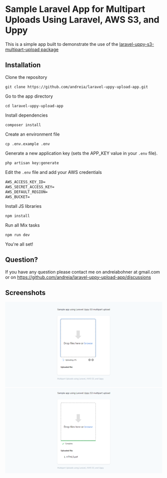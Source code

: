 # Sample Laravel App for Multipart Uploads Using Laravel, AWS S3, and Uppy

This is a simple app built to demonstrate the use of the [laravel-uppy-s3-multipart-upload package](https://github.com/TappNetwork/laravel-uppy-s3-multipart-upload)

## Installation

Clone the repository
```
git clone https://github.com/andreia/laravel-uppy-upload-app.git
```

Go to the app directory
```
cd laravel-uppy-upload-app
```

Install dependencies
```
composer install
```

Create an environment file
```
cp .env.example .env
```

Generate a new application key (sets the APP_KEY value in your `.env` file).
```
php artisan key:generate
```

Edit the `.env` file and add your AWS credentials
```
AWS_ACCESS_KEY_ID=
AWS_SECRET_ACCESS_KEY=
AWS_DEFAULT_REGION=
AWS_BUCKET=
```

Install JS libraries
```
npm install
```

Run all Mix tasks
```
npm run dev
```

You're all set!

## Question?

If you have any question please contact me on andreiabohner at gmail.com or on https://github.com/andreia/laravel-uppy-upload-app/discussions

## Screenshots

![Home - uploading file](/screenshots/home1.png)
![Home - uploaded file](/screenshots/home2.png)
